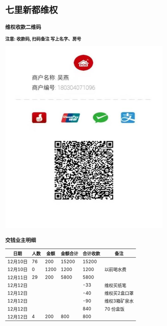 # 七里新都维权

### 维权收款二维码

**注意: 收款码, 扫码备注 写上名字、房号**  

![](./resources/a.jpeg)

### 交钱业主明细

| 日期 | 人数 | 金额 | 金额合计 | 合计收款 | 备注 |
| --- | ---- | --- | ------- | ------- | --- |
| 12月10日 | 76 | 200 | 15200 | 15200 |  |
| 12月10日 | 0 | 1200 | 1200 | 1200 | 以前喝水费 |
| 12月11日 | 29 | 200 | 5800 | 5800 | |
| 12月12日 |    |     |      | -33 | 维权买纸笔 |
| 12月12日 |    |     |      | -40 | 维权买2盒口罩 |
| 12月12日 |    |     |      | -90 | 维权3箱矿泉水 |
| 12月12日 |    |     |      | 840 | 70 份盒饭 |
| 12月12日 |  4  | 200 | 800 | 800 | |


